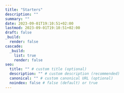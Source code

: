 ```yaml
---
title: "Starters"
description: ""
summary: ""
date: 2023-09-01T19:10:51+02:00
lastmod: 2023-09-01T19:10:51+02:00
draft: false
_build:
  render: false
cascade:
  _build:
    list: true
    render: false
seo:
  title: "" # custom title (optional)
  description: "" # custom description (recommended)
  canonical: "" # custom canonical URL (optional)
  noindex: false # false (default) or true
---
```

